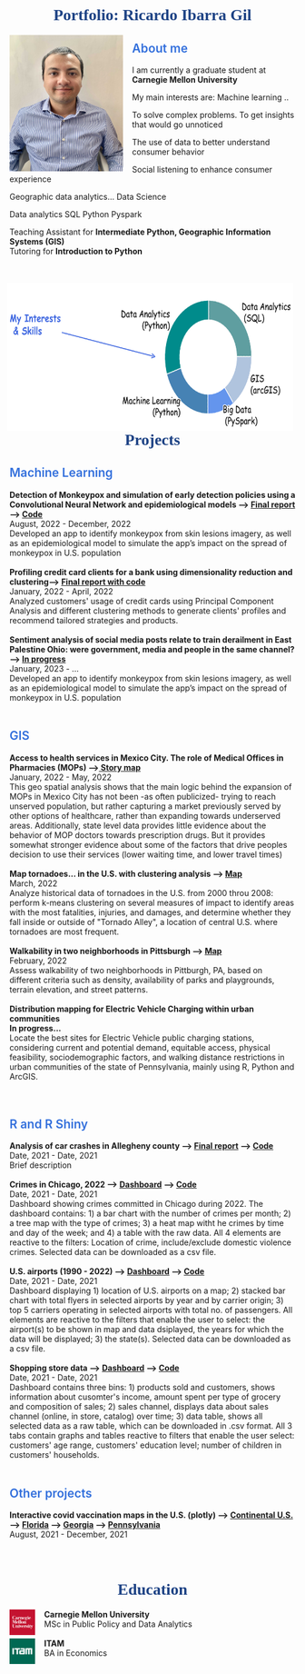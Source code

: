 <html>
<head>
<style>
img {
  /* border: 1px solid #ddd; */
  /* border-radius: 6px; */
  /* padding: 2px; */
  /* padding-right: 16px; */
}
/* img.Hover:hover {
  opacity: 1;
} */
img.Photo {
   float: left;
   padding-right: 16px;
}
img.Graph {
   float: right;
   padding-right: 4px;
}
h1.main {
  color: #1E4385;
  font-family: Verdana;
  text-align: center;
  font-weight: 700;
}
h2{
  color: #326FDC;
  font-weight: 600;
}
a:hover{
  /* opacity: 0.35 */
  color: #e32636
}

</style>
</head>
<body>

<h1 class="main"> Portfolio: Ricardo Ibarra Gil </h1>

<img class="Photo" src="assets/RIG_CMU.JPG" atl="Ricardo Ibarra"  width="200" height="240">


<h2> About me </h2>


I am currently a graduate student at <b>Carnegie Mellon University </b>

My main interests are:
Machine learning ..

To solve complex problems.
To get insights that would go unnoticed  

The use of data to better understand consumer behavior  

Social listening to enhance consumer experience

Geographic data analytics...
Data Science

Data analytics
SQL
Python
Pyspark   

Teaching Assistant for <b>Intermediate Python, Geographic Information Systems (GIS)</b><br>
Tutoring for <b>Introduction to Python </b><br>
<br>
<br>


<img class="Graph"  src="assets/my_interests_and_skills.png" atl="Donut chart with interests and skills"  width="600" height="260">
<!-- <img class="Graph"  src="assets/my_interests_and_skills_2.png" atl="Donut chart with interests and skills"  width="260" height="160"> -->
<br>


<!-- # METER UNA GRAFICA DE INTERESES
25% GIS
40% Data analytics
25% Machine learning
10% Otra cosa?
Economic analysis
Consumer behavior


Skills
SQL
Python
R
GIS
Stata -->

<!-- <img src="assets/donut_chart.html" atl="Ricardo Ibarra"  width="200" height="240"> -->



<br>
<br>
<!-- Etcetera<br>
Etcetera<br>
Etcetera<br> -->

<h1 class="main"> Projects </h1>

<h2> Machine Learning  </h2>
<!-- <b> Sentiment analysis using NLP and logistic regression</b><br>
August, 2022 - December, 2022<br>
Examined tweets about different brands of glucose-monitoring devices to find the most relevant features for positive and negative sentiments, uncover users’ knowledge gaps, and recommend the brands what actions would improve users’ perceptions<br>
<br> -->
<b>Detection of Monkeypox and simulation of early detection policies using a Convolutional Neural Network and epidemiological models --> <a href="https://github.com/ribarragi/past_projects/blob/72246a17a20fb6acceea934dabe03c2acc1354e2/SIR_NN_Project%20Report.pdf"> Final report </a> --> <a href="https://github.com/mahrukh-k/DABP.git">Code</a></b><br>
August, 2022 - December, 2022<br>
Developed an app to identify monkeypox from skin lesions imagery, as well as an epidemiological model to simulate the app’s impact on the spread of monkeypox in U.S. population<br>
<br>
<b>Profiling credit card clients for a bank using dimensionality reduction and clustering--> <a href="https://ribarragi.github.io/past_projects/Profiling_CC_brief.html#/">Final report with code</a></b><br>
January, 2022 - April, 2022<br>
Analyzed customers' usage of credit cards using Principal Component Analysis and different clustering methods to generate clients' profiles and recommend tailored strategies and products.<br>
<br>
<b>Sentiment analysis of social media posts relate to train derailment in East Palestine Ohio: were government, media and people in the same channel? --> <a href="https://github.com/ribarragi/Intro_AI_project.git"> In progress </a></b><br>
January, 2023 - ...<br>
Developed an app to identify monkeypox from skin lesions imagery, as well as an epidemiological model to simulate the app’s impact on the spread of monkeypox in U.S. population<br>
<br>





<h2> GIS  </h2>  
<b>Access to health services in Mexico City. The role of Medical Offices in Pharmacies (MOPs) --><a href="https://storymaps.arcgis.com/stories/8381685eb7764b63b4a5b98e356b405a"> Story map</a></b><br>  
January, 2022 - May, 2022<br>
This geo spatial analysis shows that the main logic behind the expansion of MOPs in Mexico City has not been -as often publicized- trying to reach unserved population, but rather capturing a market previously served by other options of healthcare, rather than expanding towards underserved areas.
Additionally, state level data provides little evidence about the behavior of MOP doctors towards prescription drugs. But it provides somewhat stronger evidence about some of the factors that drive peoples decision to use their services (lower waiting time, and lower travel times)<br>
<br>
<b> Map tornadoes... in the U.S. with clustering analysis --> <a href="https://github.com/ribarragi/past_projects/blob/c0d279834473e786864dfe8da9f4c29dca2363de/GIS_tornadoes.pdf">Map</a></b><br>
March, 2022 <br>
Analyze historical data of tornadoes in the U.S. from 2000 throu 2008: perform k-means clustering on several measures of impact to identify areas with the most fatalities, injuries, and damages, and determine whether they fall inside or outside of "Tornado Alley", a location of central U.S. where tornadoes are most frequent. <br>
<br>
<b> Walkability in two neighborhoods in Pittsburgh --> <a href="https://github.com/ribarragi/past_projects/blob/6d06bca2a7c54222cbb31e4e3618b4eabe2aacda/GIS_assesswalkability.pdf">Map</a></b><br>
February, 2022 <br>
Assess walkability of two neighborhoods in Pittburgh, PA, based on different criteria such as density, availability of parks and playgrounds, terrain elevation, and street patterns. <br>
<br>
<b>Distribution mapping for Electric Vehicle Charging within urban communities</b><br>  
<b>In progress...</b><br>
Locate the best sites for Electric Vehicle public charging stations, considering current and potential demand, equitable access, physical feasibility, sociodemographic factors, and walking distance restrictions in urban communities of the state of Pennsylvania, mainly using R, Python and ArcGIS.<br>
<br>
<br>
<h2> R  and R Shiny  </h2>
<b> Analysis of car crashes in Allegheny county --> <a href="https://ribarragi.github.io/past_projects/Carcrashes_Allegheny.html"> Final report</a> --> <a href="https://ribarragi.github.io/past_projects/Carcrashes_Allegheny.html"> Code </a></b><br>
Date, 2021 - Date, 2021 <br>
Brief description<br>
<br>
<b>Crimes in  Chicago, 2022 --> <a href="https://wxctrb-ricardo-ibarra0gil.shinyapps.io/hw1-ribarrag/">Dashboard</a> -->
<a href="https://ribarragi.github.io/past_projects/Carcrashes_Allegheny.html">Code</a></b><br>
Date, 2021 - Date, 2021 <br>
Dashboard showing crimes committed in Chicago during 2022. The dashboard contains: 1) a bar chart with the number of crimes per month; 2) a tree map with the type of crimes; 3) a heat map witht he crimes by time and day of the week; and 4) a table with the raw data. All 4 elements are reactive to the filters: Location of crime, include/exclude domestic violence crimes. Selected data can be downloaded as a csv file. <br>
<br>
<b> U.S. airports (1990 - 2022) --> <a href="https://wxctrb-ricardo-ibarra0gil.shinyapps.io/final_app/?_ga=2.56959658.1004282767.1679676223-1603397868.1679676223">Dashboard</a> --> <a href="https://ribarragi.github.io/past_projects/Carcrashes_Allegheny.html">Code</a></b><br>
Date, 2021 - Date, 2021 <br>
Dashboard displaying 1) location of U.S. airports on a map; 2) stacked bar chart with total flyers in selected airports by year and by carrier origin; 3) top 5 carriers operating in selected airports with total no. of passengers. All elements are reactive to the filters that enable the user to select: the airport(s) to be shown in map and data dsiplayed, the years for which the data will be displayed; 3) the state(s). Selected data can be downloaded as a csv file. <br>
<br>
<b> Shopping store data --> <a href="https://wxctrb-ricardo-ibarra0gil.shinyapps.io/final_app/?_ga=2.56959658.1004282767.1679676223-1603397868.1679676223">Dashboard</a> -->
<a href="https://ribarragi.github.io/past_projects/Carcrashes_Allegheny.html">Code</a></b><br>
Date, 2021 - Date, 2021 <br>
Dashboard contains three bins: 1) products sold and customers, shows information about cusomter's income, amount spent per type of grocery and composition of sales; 2) sales channel, displays data about sales channel (online, in store, catalog) over time; 3) data table, shows all selected data as a raw table, which can be downloaded in .csv format. All 3 tabs contain graphs and tables reactive to filters that enable the user select: customers' age range, customers' education level; number of children in customers' households. <br>
<br>
<h2> Other projects  </h2>
<!-- <b>Application to assist people relocating in the U.S. using Python</b><br>
August, 2021 - December, 2021<br>
It presents key indicators of living conditions at the county level in the user's area of interest, along with interactive maps. Data sources include API, web scraping, and CSV.<br>
<br>
<b>EDA analysis on .... RESERVATINOS AND CANCELATIONS: preguntas 1 y 2</b><br>
Augist, 2021 - December, 2021<br>
<br>
<br> -->

<b>Interactive covid vaccination maps in the U.S. (plotly) --> <a href="https://ribarragi.github.io/past_projects/US_BoosterMap_county.html">Continental U.S.</a> --> <a href="https://ribarragi.github.io/past_projects/BoosterMap_county_FL.html">Florida</a> --> <a href="https://ribarragi.github.io/past_projects/BoosterMap_county_GA.html">Georgia</a> --> <a href="https://ribarragi.github.io/past_projects/BoosterMap_county_PA.html ">Pennsylvania</a></b><br>
August, 2021 - December, 2021<br>
<br>
<br>

<!-- <h1 class="main">Previous work experience<h1>
<h2> Carvana </h2>
Product Analytics Intern
something  

<h2> StructurA </h2>
something  
something
 -->

<h1 class="main"> Education </h1>

<img class="Photo" src="assets/CMU.png" atl="Carnegie Mellon logo"  width="45" height="45"> <b>Carnegie Mellon University</b><br>
MSc in Public Policy and Data Analytics<br>
<br>
<img class="Photo" src="assets/ITAM.jpg" atl="ITAM logo"  width="45" height="45"> <b>ITAM</b><br>
BA in Economics<br>

<!-- 
# Telling stories with data
# GIS final project -->


<!-- <img src="assets/RIG_CMU.JPG" atl="Ricardo Ibarra"  width="180" height="220"> -->

<!-- 
Link here: https://ribarragi.github.io/ -->







